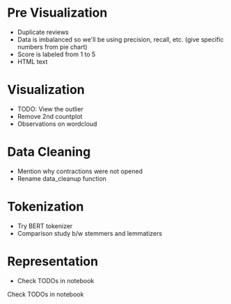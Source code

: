 # Pre Visualization

- Duplicate reviews
- Data is imbalanced so we'll be using precision, recall, etc. (give specific numbers from pie chart)
- Score is labeled from 1 to 5
- HTML text

# Visualization

- TODO: View the outlier
- Remove 2nd countplot
- Observations on wordcloud


# Data Cleaning

- Mention why contractions were not opened
- Rename data_cleanup function

# Tokenization

- Try BERT tokenizer 
- Comparison study b/w stemmers and lemmatizers 

# Representation

- Check TODOs in notebook

Check TODOs in notebook


